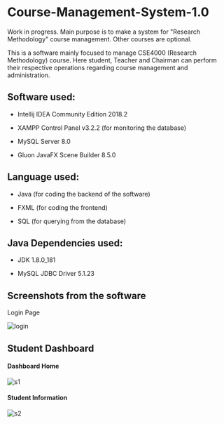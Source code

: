 # Course-Management-System-1.0

Work in progress. Main purpose is to make a system for "Research Methodology" course management. Other courses are optional.

This is a software mainly focused to manage CSE4000 (Research Methodology) course. Here student, Teacher and Chairman can perform their respective operations regarding course management and administration.

## Software used:
 * Intellij IDEA Community Edition 2018.2

 * XAMPP Control Panel v3.2.2 (for monitoring the database)

 * MySQL Server 8.0
 
 * Gluon JavaFX Scene Builder 8.5.0

## Language used:
 * Java (for coding the backend of the software)

 * FXML (for coding the frontend)

 * SQL (for querying from the database)

## Java Dependencies used:
 * JDK 1.8.0_181

 * MySQL JDBC Driver 5.1.23


## Screenshots from the software

Login Page

![login](https://user-images.githubusercontent.com/14056189/59272974-0091d700-8c79-11e9-9d9f-537f052ea537.PNG)

## Student Dashboard

#### Dashboard Home
![s1](https://user-images.githubusercontent.com/14056189/59273060-2d45ee80-8c79-11e9-880b-a8169675d47b.PNG)
#### Student Information
![s2](https://user-images.githubusercontent.com/14056189/59273077-33d46600-8c79-11e9-8718-dcdfd3fb4bcf.PNG)
